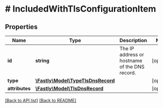 # # IncludedWithTlsConfigurationItem

## Properties

Name | Type | Description | Notes
------------ | ------------- | ------------- | -------------
**id** | **string** | The IP address or hostname of the DNS record. | [optional] 
**type** | [**\Fastly\Model\TypeTlsDnsRecord**](TypeTlsDnsRecord.md) |  | [optional] 
**attributes** | [**\Fastly\Model\TlsDnsRecord**](TlsDnsRecord.md) |  | [optional] 


[[Back to API list]](../../README.md#endpoints) [[Back to README]](../../README.md)
